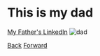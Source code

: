 # This is my dad
[My Father's LinkedIn](https://www.linkedin.com/search/results/all/?keywords=andrew%20wagnaar&origin=RICH_QUERY_SUGGESTION&position=0&searchId=83c7bdfa-5265-4834-b4c4-8ebc2b892e6d&sid=4X9)
![dad](https://user-images.githubusercontent.com/92960352/138538232-093cc786-6c46-488c-83c0-06299a47ae12.gif)

[Back](README.md)         [Forward](RainbowSixSiege.md)
